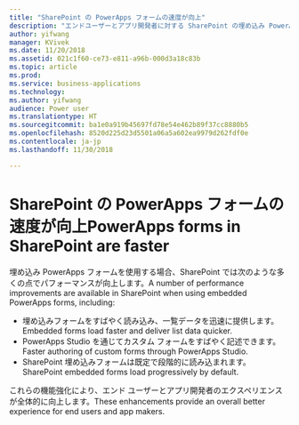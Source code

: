 ```yaml
---
title: "SharePoint の PowerApps フォームの速度が向上"
description: "エンドユーザーとアプリ開発者に対する SharePoint の埋め込み PowerApps フォームのパフォーマンスが向上します"
author: yifwang
manager: KVivek
ms.date: 11/20/2018
ms.assetid: 021c1f60-ce73-e811-a96b-000d3a18c83b
ms.topic: article
ms.prod: 
ms.service: business-applications
ms.technology: 
ms.author: yifwang
audience: Power user
ms.translationtype: HT
ms.sourcegitcommit: ba1e0a919b45697fd78e54e462b89f37cc8880b5
ms.openlocfilehash: 8520d225d23d5501a06a5a602ea9979d262fdf0e
ms.contentlocale: ja-jp
ms.lasthandoff: 11/30/2018

---
```

# <a name="powerapps-forms-in-sharepoint-are-faster"></a><span data-ttu-id="fb96f-103">SharePoint の PowerApps フォームの速度が向上</span><span class="sxs-lookup"><span data-stu-id="fb96f-103">PowerApps forms in SharePoint are faster</span></span>




<span data-ttu-id="fb96f-104">埋め込み PowerApps フォームを使用する場合、SharePoint では次のような多くの点でパフォーマンスが向上します。</span><span class="sxs-lookup"><span data-stu-id="fb96f-104">A number of performance improvements are available in SharePoint when using embedded PowerApps forms, including:</span></span>

- <span data-ttu-id="fb96f-105">埋め込みフォームをすばやく読み込み、一覧データを迅速に提供します。</span><span class="sxs-lookup"><span data-stu-id="fb96f-105">Embedded forms load faster and deliver list data quicker.</span></span>
- <span data-ttu-id="fb96f-106">PowerApps Studio を通じてカスタム フォームをすばやく記述できます。</span><span class="sxs-lookup"><span data-stu-id="fb96f-106">Faster authoring of custom forms through PowerApps Studio.</span></span>
- <span data-ttu-id="fb96f-107">SharePoint 埋め込みフォームは既定で段階的に読み込まれます。</span><span class="sxs-lookup"><span data-stu-id="fb96f-107">SharePoint embedded forms load progressively by default.</span></span>

<span data-ttu-id="fb96f-108">これらの機能強化により、エンド ユーザーとアプリ開発者のエクスペリエンスが全体的に向上します。</span><span class="sxs-lookup"><span data-stu-id="fb96f-108">These enhancements provide an overall better experience for end users and app makers.</span></span>


